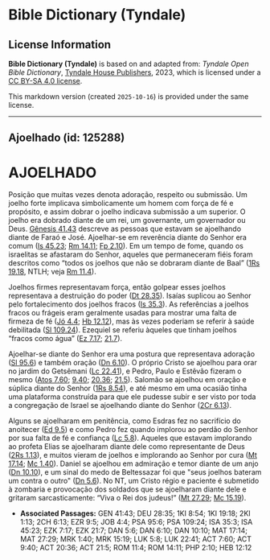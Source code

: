 # Bible Dictionary (Tyndale)

## License Information

**Bible Dictionary (Tyndale)** is based on and adapted from: _Tyndale Open Bible Dictionary_, [Tyndale House Publishers](https://tyndaleopenresources.com/), 2023, which is licensed under a [CC BY-SA 4.0 license](https://creativecommons.org/licenses/by-sa/4.0/legalcode.en).

This markdown version (created `2025-10-16`) is provided under the same license.



--------------------------------

## Ajoelhado (id: 125288)

AJOELHADO
=========

Posição que muitas vezes denota adoração, respeito ou submissão. Um joelho forte implicava simbolicamente um homem com força de fé e propósito, e assim dobrar o joelho indicava submissão a um superior. O joelho era dobrado diante de um rei, um governante, um governador ou Deus. [Gênesis 41\.43](https://ref.ly/Gen41:43) descreve as pessoas que estavam se ajoelhando diante de Faraó e José. Ajoelhar\-se em reverência diante do Senhor era comum ([Is 45\.23](https://ref.ly/Isa45:23); [Rm 14\.11](https://ref.ly/Rom14:11); [Fp 2\.10](https://ref.ly/Phil2:10)). Em um tempo de fome, quando os israelitas se afastaram do Senhor, aqueles que permaneceram fiéis foram descritos como “todos os joelhos que não se dobraram diante de Baal” ([1Rs 19\.18](https://ref.ly/1Kgs19:18), NTLH; veja [Rm 11\.4](https://ref.ly/Rom11:4)).

Joelhos firmes representavam força, então golpear esses joelhos representava a destruição do poder ([Dt 28\.35](https://ref.ly/Deut28:35)). Isaías suplicou ao Senhor pelo fortalecimento dos joelhos fracos ([Is 35\.3](https://ref.ly/Isa35:3)). As referências a joelhos fracos ou frágeis eram geralmente usadas para mostrar uma falta de firmeza de fé ([Jó 4\.4](https://ref.ly/Job4:4); [Hb 12\.12](https://ref.ly/Heb12:12)), mas às vezes poderiam se referir à saúde debilitada ([Sl 109\.24](https://ref.ly/Ps109:24)). Ezequiel se referiu àqueles que tinham joelhos “fracos como água” ([Ez 7\.17](https://ref.ly/Ezek7:17); [21\.7](https://ref.ly/Ezek21:7)).

Ajoelhar\-se diante do Senhor era uma postura que representava adoração ([Sl 95\.6](https://ref.ly/Ps95:6)) e também oração ([Dn 6\.10](https://ref.ly/Dan6:10)). O próprio Cristo se ajoelhou para orar no jardim do Getsêmani ([Lc 22\.41](https://ref.ly/Luke22:41)), e Pedro, Paulo e Estêvão fizeram o mesmo ([Atos 7\.60](https://ref.ly/Acts7:60); [9\.40](https://ref.ly/Acts9:40); [20\.36](https://ref.ly/Acts20:36); [21\.5](https://ref.ly/Acts21:5)). Salomão se ajoelhou em oração e súplica diante do Senhor ([1Rs 8\.54](https://ref.ly/1Kgs8:54)), e até mesmo em uma ocasião tinha uma plataforma construída para que ele pudesse subir e ser visto por toda a congregação de Israel se ajoelhando diante do Senhor ([2Cr 6\.13](https://ref.ly/2Chr6:13)).

Alguns se ajoelharam em penitência, como Esdras fez no sacrifício do anoitecer ([Ed 9\.5](https://ref.ly/Ezra9:5)) e como Pedro fez quando implorou ao perdão do Senhor por sua falta de fé e confiança ([Lc 5\.8](https://ref.ly/Luke5:8)). Aqueles que estavam implorando ao profeta Elias se ajoelharam diante dele como representante de Deus ([2Rs 1\.13](https://ref.ly/2Kgs1:13)), e muitos vieram de joelhos e implorando ao Senhor por cura ([Mt 17\.14](https://ref.ly/Matt17:14); [Mc 1\.40](https://ref.ly/Mark1:40)). Daniel se ajoelhou em admiração e temor diante de um anjo ([Dn 10\.10](https://ref.ly/Dan10:10)), e um sinal do medo de Beltessazar foi que "seus joelhos bateram um contra o outro" ([Dn 5\.6](https://ref.ly/Dan5:6)). No NT, um Cristo régio e paciente é submetido à zombaria e provocação dos soldados que se ajoelharam diante dele e gritaram sarcasticamente: “Viva o Rei dos judeus!” ([Mt 27\.29](https://ref.ly/Matt27:29); [Mc 15\.19](https://ref.ly/Mark15:19)).

* **Associated Passages:** GEN 41:43; DEU 28:35; 1KI 8:54; 1KI 19:18; 2KI 1:13; 2CH 6:13; EZR 9:5; JOB 4:4; PSA 95:6; PSA 109:24; ISA 35:3; ISA 45:23; EZK 7:17; EZK 21:7; DAN 5:6; DAN 6:10; DAN 10:10; MAT 17:14; MAT 27:29; MRK 1:40; MRK 15:19; LUK 5:8; LUK 22:41; ACT 7:60; ACT 9:40; ACT 20:36; ACT 21:5; ROM 11:4; ROM 14:11; PHP 2:10; HEB 12:12

